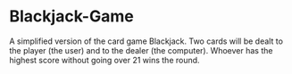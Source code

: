 # Blackjack-Game
 A simplified version of the card game Blackjack.   Two cards will be dealt to the player (the user) and to the dealer (the computer).   Whoever has the highest score without going over 21 wins the round.

